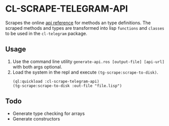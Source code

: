 # CL-SCRAPE-TELEGRAM-API

Scrapes the online [api reference](https://core.telegram.org/bots/api)
for methods an type definitions.  The scraped methods and types are
transformed into lisp `functions` and `classes` to be used in the
`cl-telegram` package.

## Usage
 1. Use the command line utility `generate-api.ros [output-file]
[api-url]` with both args optional.
 2. Load the system in the repl and execute `(tg-scrape:scrape-to-disk)`.
    ```common-lisp
    (ql:quickload :cl-scrape-telegram-api)
    (tg-scrape:scrape-to-disk :out-file "file.lisp")
    ```

## Todo
 - Generate type checking for arrays
 - Generate constructors
